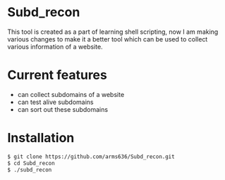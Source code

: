 # Subd_recon
This tool is created as a part of learning shell scripting, now I am making various changes to make it a better tool which can be used to collect various information of a website.

# Current features
- can collect subdomains of a website
- can test alive subdomains
- can sort out these subdomains

# Installation
```sh
$ git clone https://github.com/arms636/Subd_recon.git
$ cd Subd_recon
$ ./subd_recon
